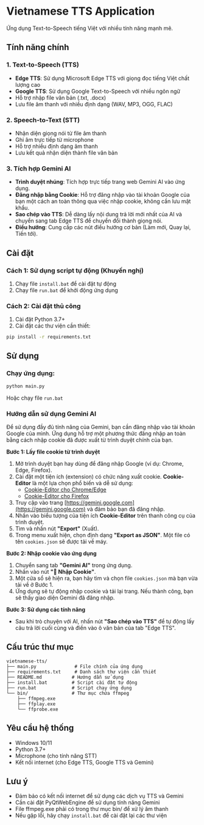 # Vietnamese TTS Application

Ứng dụng Text-to-Speech tiếng Việt với nhiều tính năng mạnh mẽ.

## Tính năng chính

### 1. Text-to-Speech (TTS)
- **Edge TTS**: Sử dụng Microsoft Edge TTS với giọng đọc tiếng Việt chất lượng cao
- **Google TTS**: Sử dụng Google Text-to-Speech với nhiều ngôn ngữ
- Hỗ trợ nhập file văn bản (.txt, .docx)
- Lưu file âm thanh với nhiều định dạng (WAV, MP3, OGG, FLAC)

### 2. Speech-to-Text (STT)
- Nhận diện giọng nói từ file âm thanh
- Ghi âm trực tiếp từ microphone
- Hỗ trợ nhiều định dạng âm thanh
- Lưu kết quả nhận diện thành file văn bản

### 3. Tích hợp Gemini AI
- **Trình duyệt nhúng**: Tích hợp trực tiếp trang web Gemini AI vào ứng dụng.
- **Đăng nhập bằng Cookie**: Hỗ trợ đăng nhập vào tài khoản Google của bạn một cách an toàn thông qua việc nhập cookie, không cần lưu mật khẩu.
- **Sao chép vào TTS**: Dễ dàng lấy nội dung trả lời mới nhất của AI và chuyển sang tab Edge TTS để chuyển đổi thành giọng nói.
- **Điều hướng**: Cung cấp các nút điều hướng cơ bản (Làm mới, Quay lại, Tiến tới).

## Cài đặt

### Cách 1: Sử dụng script tự động (Khuyến nghị)
1. Chạy file `install.bat` để cài đặt tự động
2. Chạy file `run.bat` để khởi động ứng dụng

### Cách 2: Cài đặt thủ công
1. Cài đặt Python 3.7+
2. Cài đặt các thư viện cần thiết:
```bash
pip install -r requirements.txt
```

## Sử dụng

### Chạy ứng dụng:
```bash
python main.py
```
Hoặc chạy file `run.bat`

### Hướng dẫn sử dụng Gemini AI

Để sử dụng đầy đủ tính năng của Gemini, bạn cần đăng nhập vào tài khoản Google của mình. Ứng dụng hỗ trợ một phương thức đăng nhập an toàn bằng cách nhập cookie đã được xuất từ trình duyệt chính của bạn.

**Bước 1: Lấy file cookie từ trình duyệt**

1.  Mở trình duyệt bạn hay dùng để đăng nhập Google (ví dụ: Chrome, Edge, Firefox).
2.  Cài đặt một tiện ích (extension) có chức năng xuất cookie. **Cookie-Editor** là một lựa chọn phổ biến và dễ sử dụng:
    *   [Cookie-Editor cho Chrome/Edge](https://chrome.google.com/webstore/detail/cookie-editor/hlkenndednhfkekhgcdicdfddnkalmdm)
    *   [Cookie-Editor cho Firefox](https://addons.mozilla.org/en-US/firefox/addon/cookie-editor/)
3.  Truy cập vào trang [https://gemini.google.com](https://gemini.google.com) và đảm bảo bạn đã đăng nhập.
4.  Nhấn vào biểu tượng của tiện ích **Cookie-Editor** trên thanh công cụ của trình duyệt.
5.  Tìm và nhấn nút **"Export"** (Xuất).
6.  Trong menu xuất hiện, chọn định dạng **"Export as JSON"**. Một file có tên `cookies.json` sẽ được tải về máy.

**Bước 2: Nhập cookie vào ứng dụng**

1.  Chuyển sang tab **"Gemini AI"** trong ứng dụng.
2.  Nhấn vào nút **"🍪 Nhập Cookie"**.
3.  Một cửa sổ sẽ hiện ra, bạn hãy tìm và chọn file `cookies.json` mà bạn vừa tải về ở Bước 1.
4.  Ứng dụng sẽ tự động nhập cookie và tải lại trang. Nếu thành công, bạn sẽ thấy giao diện Gemini đã đăng nhập.

**Bước 3: Sử dụng các tính năng**

- Sau khi trò chuyện với AI, nhấn nút **"Sao chép vào TTS"** để tự động lấy câu trả lời cuối cùng và điền vào ô văn bản của tab "Edge TTS".

## Cấu trúc thư mục

```
vietnamese-tts/
├── main.py              # File chính của ứng dụng
├── requirements.txt     # Danh sách thư viện cần thiết
├── README.md           # Hướng dẫn sử dụng
├── install.bat         # Script cài đặt tự động
├── run.bat             # Script chạy ứng dụng
└── bin/                # Thư mục chứa ffmpeg
    ├── ffmpeg.exe
    ├── ffplay.exe
    └── ffprobe.exe
```

## Yêu cầu hệ thống

- Windows 10/11
- Python 3.7+
- Microphone (cho tính năng STT)
- Kết nối internet (cho Edge TTS, Google TTS và Gemini)

## Lưu ý

- Đảm bảo có kết nối internet để sử dụng các dịch vụ TTS và Gemini
- Cần cài đặt PyQtWebEngine để sử dụng tính năng Gemini
- File ffmpeg.exe phải có trong thư mục bin/ để xử lý âm thanh
- Nếu gặp lỗi, hãy chạy `install.bat` để cài đặt lại các thư viện 
